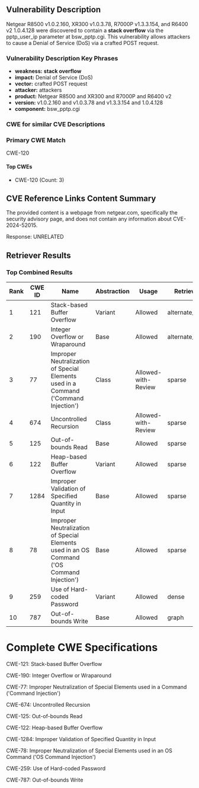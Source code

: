 ## Vulnerability Description
Netgear R8500 v1.0.2.160, XR300 v1.0.3.78, R7000P v1.3.3.154, and R6400 v2 1.0.4.128 were discovered to contain a **stack overflow** via the pptp_user_ip parameter at bsw_pptp.cgi. This vulnerability allows attackers to cause a Denial of Service (DoS) via a crafted POST request.

### Vulnerability Description Key Phrases
- **weakness:** **stack overflow**
- **impact:** Denial of Service (DoS)
- **vector:** crafted POST request
- **attacker:** attackers
- **product:** Netgear R8500 and XR300 and R7000P and R6400 v2
- **version:** v1.0.2.160 and v1.0.3.78 and v1.3.3.154 and 1.0.4.128
- **component:** bsw_pptp.cgi

### CWE for similar CVE Descriptions
### Primary CWE Match
CWE-120

#### Top CWEs
- CWE-120 (Count: 3)

## CVE Reference Links Content Summary
The provided content is a webpage from netgear.com, specifically the security advisory page, and does not contain any information about CVE-2024-52015.

Response: UNRELATED

## Retriever Results

### Top Combined Results

| Rank | CWE ID | Name | Abstraction | Usage  | Retrievers | Individual Scores |
|------|--------|------|-------------|-------|------------|-------------------|
| 1 | 121 | Stack-based Buffer Overflow | Variant | Allowed | alternate_terms | 1.000 |
| 2 | 190 | Integer Overflow or Wraparound | Base | Allowed | alternate_terms | 0.800 |
| 3 | 77 | Improper Neutralization of Special Elements used in a Command ('Command Injection') | Class | Allowed-with-Review | sparse | 0.304 |
| 4 | 674 | Uncontrolled Recursion | Class | Allowed-with-Review | sparse | 0.268 |
| 5 | 125 | Out-of-bounds Read | Base | Allowed | sparse | 0.246 |
| 6 | 122 | Heap-based Buffer Overflow | Variant | Allowed | sparse | 0.241 |
| 7 | 1284 | Improper Validation of Specified Quantity in Input | Base | Allowed | sparse | 0.236 |
| 8 | 78 | Improper Neutralization of Special Elements used in an OS Command ('OS Command Injection') | Base | Allowed | sparse | 0.234 |
| 9 | 259 | Use of Hard-coded Password | Variant | Allowed | dense | 0.567 |
| 10 | 787 | Out-of-bounds Write | Base | Allowed | graph | 0.002 |



# Complete CWE Specifications

CWE-121: Stack-based Buffer Overflow

CWE-190: Integer Overflow or Wraparound

CWE-77: Improper Neutralization of Special Elements used in a Command ('Command Injection')

CWE-674: Uncontrolled Recursion

CWE-125: Out-of-bounds Read

CWE-122: Heap-based Buffer Overflow

CWE-1284: Improper Validation of Specified Quantity in Input

CWE-78: Improper Neutralization of Special Elements used in an OS Command ('OS Command Injection')

CWE-259: Use of Hard-coded Password

CWE-787: Out-of-bounds Write